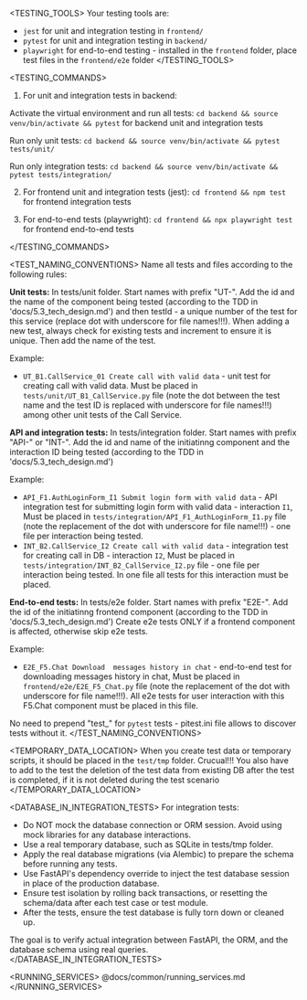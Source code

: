 <TESTING_TOOLS>
Your testing tools are:
- `jest` for unit and integration testing in `frontend/` 
- `pytest` for unit and integration testing in `backend/`
- `playwright` for end-to-end testing - installed in the `frontend` folder, place test files in the `frontend/e2e` folder
</TESTING_TOOLS>

<TESTING_COMMANDS>
1. For unit and integration tests in backend:

Activate the virtual environment and run all tests:
`cd backend && source venv/bin/activate && pytest` for backend unit and integration tests 

Run only unit tests:
`cd backend && source venv/bin/activate && pytest tests/unit/`

Run only integration tests:
`cd backend && source venv/bin/activate && pytest tests/integration/`

2. For frontend unit and integration tests (jest):
`cd frontend && npm test` for frontend integration tests

3. For end-to-end tests (playwright):
`cd frontend && npx playwright test` for frontend end-to-end tests

</TESTING_COMMANDS>

<TEST_NAMING_CONVENTIONS>
Name all tests and files according to the following rules:

**Unit tests:**
In tests/unit folder.
Start names with prefix "UT-".
Add the id and the name of the component being tested (according to the TDD in 'docs/5.3_tech_design.md') and then testId - a unique number of the test for this service (replace dot with underscore for file names!!!). When adding a new test, always check for existing tests and increment <testID> to ensure it is unique. Then add the name of the test.

Example: 
- `UT_B1.CallService_01 Create call with valid data` - unit test for creating call with valid data. Must be placed in `tests/unit/UT_B1_CallService.py` file (note the dot between the test name and the test ID is replaced with underscore for file names!!!) among other unit tests of the Call Service.

**API and integration tests:**
In tests/integration folder.
Start names with prefix "API-" or "INT-".
Add the id and name of the initiatinng component and the interaction ID being tested (according to the TDD in 'docs/5.3_tech_design.md')

Example: 
- `API_F1.AuthLoginForm_I1 Submit login form with valid data` - API integration test for submitting login form with valid data - interaction `I1`,  Must be placed in `tests/integration/API_F1_AuthLoginForm_I1.py` file (note the replacement of the dot with underscore for file name!!!) - one file per interaction being tested.
- `INT_B2.CallService_I2 Create call with valid data` - integration test for creating call in DB - interaction `I2`, Must be placed in `tests/integration/INT_B2_CallService_I2.py` file - one file per interaction being tested. In one file all tests for this interaction must be placed.

**End-to-end tests:**
In tests/e2e folder.
Start names with prefix "E2E-".
Add the id of the initiatinng frontend component (according to the TDD in 'docs/5.3_tech_design.md')
Create e2e tests ONLY if a frontend component is affected, otherwise skip e2e tests.

Example: 
- `E2E_F5.Chat Download  messages history in chat` - end-to-end test for downloading messages history in chat,  Must be placed in `frontend/e2e/E2E_F5_Chat.py` file (note the replacement of the dot with underscore for file name!!!). All e2e tests for user interaction with this F5.Chat component must be placed in this file.

No need to prepend "test_" for `pytest` tests - pitest.ini file allows to discover tests without it.
</TEST_NAMING_CONVENTIONS>

<TEMPORARY_DATA_LOCATION>
When you create test data or temporary scripts, it should be placed in the `test/tmp` folder.
Crucual!!! You also have to add to the test the deletion of the test data from existing DB after the test is completed, if it is not deleted during the test scenario
</TEMPORARY_DATA_LOCATION>

<DATABASE_IN_INTEGRATION_TESTS>
For integration tests:
- Do NOT mock the database connection or ORM session. Avoid using mock libraries for any database interactions.
- Use a real temporary database, such as SQLite in tests/tmp folder.
- Apply the real database migrations (via Alembic) to prepare the schema before running any tests.
- Use FastAPI's dependency override to inject the test database session in place of the production database.
- Ensure test isolation by rolling back transactions, or resetting the schema/data after each test case or test module.
- After the tests, ensure the test database is fully torn down or cleaned up.

The goal is to verify actual integration between FastAPI, the ORM, and the database schema using real queries.
</DATABASE_IN_INTEGRATION_TESTS>

<RUNNING_SERVICES>
@docs/common/running_services.md
</RUNNING_SERVICES>